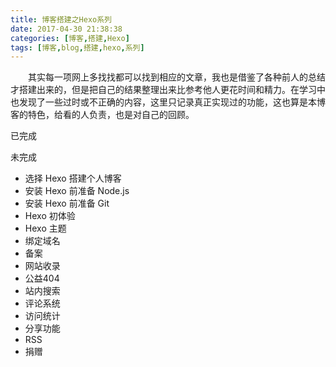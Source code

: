 ```yaml
---
title: 博客搭建之Hexo系列  
date: 2017-04-30 21:38:38  
categories: [博客,搭建,Hexo]  
tags: [博客,blog,搭建,hexo,系列]  
---
```

&emsp;&emsp;其实每一项网上多找找都可以找到相应的文章，我也是借鉴了各种前人的总结才搭建出来的，但是把自己的结果整理出来比参考他人更花时间和精力。在学习中也发现了一些过时或不正确的内容，这里只记录真正实现过的功能，这也算是本博客的特色，给看的人负责，也是对自己的回顾。 
<!-- more -->
已完成  


未完成

* 选择 Hexo 搭建个人博客 
* 安装 Hexo 前准备 Node.js  
* 安装 Hexo 前准备 Git  
* Hexo 初体验 
* Hexo 主题
* 绑定域名  
* 备案
* 网站收录    
* 公益404   
* 站内搜索  
* 评论系统  
* 访问统计  
* 分享功能 
* RSS     
* 捐赠  